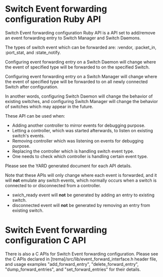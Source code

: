 # Switch Event forwarding configuration Ruby API

Switch Event forwarding configuration Ruby API is a 
API set to add/remove an event forwarding entry to 
Switch Manager and Switch Daemons.

The types of switch event which can be forwarded are:
:vendor, :packet_in, :port_stat, and :state_notify.

Configuring event forwarding entry on a Switch Daemon will change 
where the event of specified type will be forwarded to
on the specified Switch.

Configuring event forwarding entry on a Switch Manager will change 
where the event of specified type will be forwarded to
on all newly connected Switch after configuration.

In another words, configuring Switch Daemon will change the behavior of 
existing switches, and configuring Switch Manager will change the behavior 
of switches which may appear in the future.

These API can be used when: 
* Adding another controller to mirror events for debugging purpose.
* Letting a controller, which was started afterwards, to listen on existing switch's events.
* Removing controller which was listening on events for debugging purpose.
* Replacing the controller which is handling switch event type.
* One needs to check which controller is handling certain event type.

Please see the YARD generated document for each API details.

Note that these APIs will only change where each event is forwarded, 
and it will **not** emulate any switch events, which normally occurs when a 
switch is connected to or disconnected from a controller.
* swich_ready event will **not** be generated by adding an entry to existing switch.
* disconnected event will **not** be generated by removing an entry from existing switch.

# Switch Event forwarding configuration C API

There is also a C APIs for Switch Event forwarding configuration. 
Please see the C APIs declared in [trema]/src/lib/event_forward_interface.h 
header file, and usage examples "add_forward_entry", "delete_forward_entry", 
"dump_forward_entries", and "set_forward_entries" for their details.  

 
